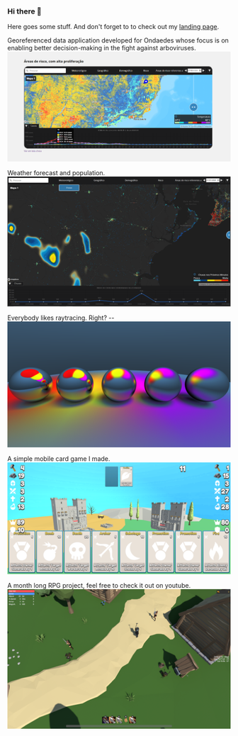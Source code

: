 ### Hi there 👋

Here goes some stuff.
And don't forget to to check out my [landing page](https://experimental-web-dev.github.io/).

Georeferenced data application developed for Ondaedes whose focus is on enabling better decision-making in the fight against arboviruses.
![Ondaedes' Dashboard](./Assets/Ondaedes8.png)

Weather forecast and population.
![Ondaedes' Dashboard](./Assets/Ondaedes4.PNG)

Everybody likes raytracing. Right? --
![RaytracingFuzz](./Assets/Reflection.png)

A simple mobile card game I made.
![MobileCardGameScreenshot](./Assets/MobileCardGame.png)

A month long RPG project, feel free to check it out on youtube.
[![Watch the video](./Assets/RPG.png)](https://youtu.be/zQUQ5BusM4A)

<!--
**davidfrk/davidfrk** is a ✨ _special_ ✨ repository because its `README.md` (this file) appears on your GitHub profile.

Here are some ideas to get you started:

- 🔭 I’m currently working on ...
- 🌱 I’m currently learning ...
- 👯 I’m looking to collaborate on ...
- 🤔 I’m looking for help with ...
- 💬 Ask me about ...
- 📫 How to reach me: ...
- 😄 Pronouns: ...
- ⚡ Fun fact: ...
-->
